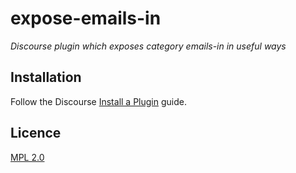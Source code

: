 # expose-emails-in
*Discourse plugin which exposes category emails-in in useful ways*

## Installation

Follow the Discourse [Install a Plugin](https://meta.discourse.org/t/install-a-plugin/19157) guide.

## Licence

[MPL 2.0](https://www.mozilla.org/MPL/2.0/)

